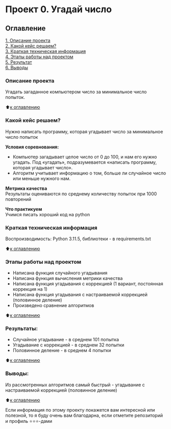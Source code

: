 # Проект 0. Угадай число

## Оглавление  
[1. Описание проекта](#Описание-проекта)  
[2. Какой кейс решаем?](#Какой-кейс-решаем)  
[3. Краткая техническая информация](#Краткая-техническая-информация)  
[4. Этапы работы над проектом](#Этапы-работы-над-проектом)  
[5. Результат](#Результат)    
[6. Выводы](#Выводы) 


### Описание проекта    
Угадать загаданное компьютером число за минимальное число попыток.

:arrow_up:[к оглавлению](#Оглавление)


### Какой кейс решаем?    
Нужно написать программу, которая угадывает число за минимальное число попыток

**Условия соревнования:**  
- Компьютер загадывает целое число от 0 до 100, и нам его нужно угадать. Под «угадать», подразумевается «написать программу, которая угадывает число».
- Алгоритм учитывает информацию о том, больше ли случайное число или меньше нужного нам.

**Метрика качества**     
Результаты оцениваются по среднему количеству попыток при 1000 повторений

**Что практикуем**     
Учимся писать хороший код на python

### Краткая техническая информация

Воспроизводимость: Python 3.11.5, библиотеки - в requirements.txt

:arrow_up:[к оглавлению](#Оглавление)

### Этапы работы над проектом  
- Написана функция случайного угадывания
- Написана функция вычисления метрики качества
- Написана функция угадывания с коррекцией (1 вариант, постоянная коррекция на 1)
- Написана функция угадывания с настраиваемой коррекцией (половинное деление)
- Произведено сравнение алгоритмов

:arrow_up:[к оглавлению](#Оглавление)


### Результаты:  
- Случайное угадывание - в среднем 101 попытка
- Угадывание с коррекцией - в среднем 32 попытки
- Половинное деление - в среднем 4 попытки

:arrow_up:[к оглавлению](#Оглавление)


### Выводы:  
Из рассмотренных алгоритмов самый быстрый - угадывание с настраиваемой коррекцией (половинное деление)

:arrow_up:[к оглавлению](#Оглавление)


Если информация по этому проекту покажется вам интересной или полезной, то я буду очень вам благодарна, если отметите репозиторий и профиль ⭐️⭐️⭐️-дами